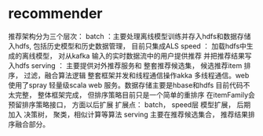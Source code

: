 # recommender

推荐架构分为三个层次：
batch ：主要处理离线模型训练并存入hdfs和数据存储入hdfs, 包括历史模型和历史数据管理， 目前只集成ALS
speed ： 加载hdfs中生成的离线模型， 对从kafka 输入的实时数据流中的用户提供推荐 并把推荐结果写入hdfs
serving ： 主要提供对外推荐服务和 整套推荐候选集， 候选推荐item 排序， 过滤，融合算法逻辑 
整套框架并发和线程通信操作akka 多线程通信。web使用了spray 轻量级scala web 服务。数据存储主要是hbase和hdfs
目前代码不太完整， 整体框架完成， 但排序策略目前只是一个简单的重排序 在itemFamily会预留排序策略接口， 方面以后扩展
扩展点： batch， speed层 模型扩展， 后期加入 决策树， 聚类，相似计算等算法
         serving 主要在推荐候选集合， 推荐结果排序融合部分。
